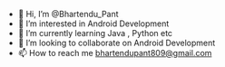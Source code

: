 - 👋 Hi, I’m @Bhartendu_Pant
- 👀 I’m interested in Android Development
- 🌱 I’m currently learning Java , Python etc
- 💞️ I’m looking to collaborate on Android Development
- 📫 How to reach me bhartendupant809@gmail.com

<!---
Bhartendu-Pant/Bhartendu-Pant is a ✨ special ✨ repository because its `README.md` (this file) appears on your GitHub profile.
You can click the Preview link to take a look at your changes.
--->
